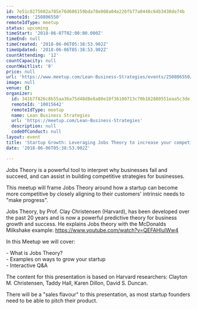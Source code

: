 ```yaml
---
id: 7e51c8275602a785e76d606159bda78e008a04e226fb77a0448c64b3438de74b
remoteId: '250806550'
remoteIdType: meetup
status: upcoming
timeStart: '2018-06-07T02:00:00.000Z'
timeEnd: null
timeCreated: '2018-06-06T05:38:53.902Z'
timeUpdated: '2018-06-06T05:38:53.902Z'
countAttending: '12'
countCapacity: null
countWaitlist: '0'
price: null
url: 'https://www.meetup.com/Lean-Business-Strategies/events/250806550/'
image: null
venue: {}
organizer:
  id: 341b7f826c8b55aa36a75d48d8e8a80e10f36100713c70b182880551eaa5c3de
  remoteId: '10015642'
  remoteIdType: meetup
  name: Lean Business Strategies
  url: 'https://meetup.com/Lean-Business-Strategies'
  description: null
  codeOfConduct: null
layout: event
title: 'Startup Growth: Leveraging Jobs Theory to increase your competitiveness'
date: '2018-06-06T05:38:53.902Z'

---
```

<p>Jobs Theory is a powerful tool to interpret why businesses fail and succeed, and can assist in building competitive strategies for businesses.</p> <p>This meetup will frame Jobs Theory around how a startup can become more competitive by closely aligning to their customers' intrinsic needs to "make progress".</p> <p>Jobs Theory, by Prof. Clay Christensen (Harvard), has been developed over the past 20 years and is now a powerful predictive theory for business growth and success. He explains Jobs theory with the McDonalds Milkshake example: <a href="https://www.youtube.com/watch?v=QEFAHIulWw4" class="embedded">https://www.youtube.com/watch?v=QEFAHIulWw4</a></p> <p>In this Meetup we will cover:</p> <p>- What is Jobs Theory?<br/>- Examples on ways to grow your startup<br/>- Interactive Q&amp;A</p> <p>The content for this presentation is based on Harvard researchers: Clayton M. Christensen, Taddy Hall, Karen Dillon, David S. Duncan.</p> <p>There will be a "sales flavour" to this presentation, as most startup founders need to be able to pitch their product.</p>
